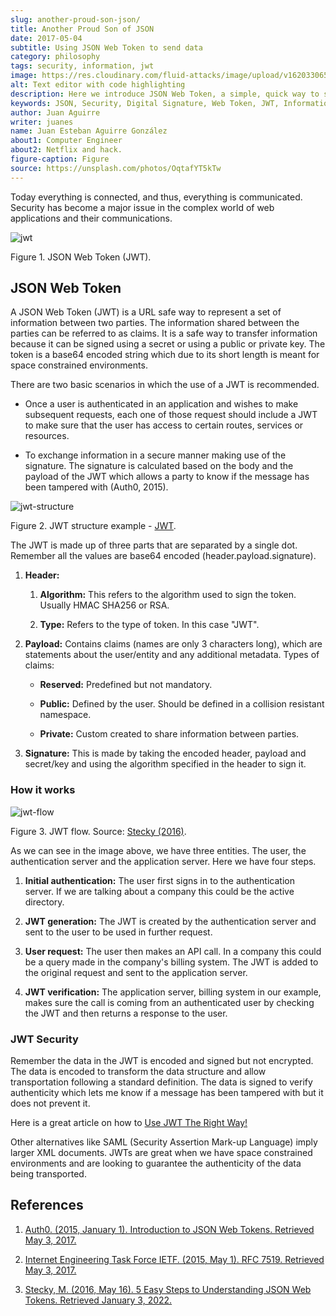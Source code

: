 ```yaml
---
slug: another-proud-son-json/
title: Another Proud Son of JSON
date: 2017-05-04
subtitle: Using JSON Web Token to send data
category: philosophy
tags: security, information, jwt
image: https://res.cloudinary.com/fluid-attacks/image/upload/v1620330659/blog/another-proud-son-json/cover_udy9xc.webp
alt: Text editor with code highlighting
description: Here we introduce JSON Web Token, a simple, quick way to send secure, digitally signed data from one part to another via URL using a base64 algorithm to encode.
keywords: JSON, Security, Digital Signature, Web Token, JWT, Information, Pentesting, Ethical Hacking
author: Juan Aguirre
writer: juanes
name: Juan Esteban Aguirre González
about1: Computer Engineer
about2: Netflix and hack.
figure-caption: Figure
source: https://unsplash.com/photos/OqtafYT5kTw
---
```


Today everything is connected,
and thus,
everything is communicated.
Security has become a major issue
in the complex world of web applications and their communications.

<div class="imgblock">

![jwt](https://res.cloudinary.com/fluid-attacks/image/upload/v1620330656/blog/another-proud-son-json/image3_qksfgj.webp)

<div class="title">

Figure 1. JSON Web Token (JWT).

</div>

</div>

## JSON Web Token

A JSON Web Token (JWT) is a URL safe way to represent a set of information
between two parties.
The information shared between the parties can be referred to as claims.
It is a safe way to transfer information
because it can be signed using a secret or using a public or private key.
The token is a base64 encoded string
which due to its short length is meant for space constrained environments.

There are two basic scenarios in which the use of a JWT is recommended.

- Once a user is authenticated in an application
  and wishes to make subsequent requests,
  each one of those request should include a JWT
  to make sure that the user has access to certain routes,
  services or resources.

- To exchange information in a secure manner
  making use of the signature.
  The signature is calculated based on the body and the payload of the JWT
  which allows a party to know if the message has been tampered with
  (Auth0, 2015).

<div class="imgblock">

![jwt-structure](https://res.cloudinary.com/fluid-attacks/image/upload/v1620330658/blog/another-proud-son-json/image1_sjqdcz.webp)

<div class="title">

Figure 2. JWT structure example - [JWT](https://jwt.io/).

</div>

</div>

The JWT is made up of three parts that are separated by a single dot.
Remember all the values are base64 encoded (header.payload.signature).

1. **Header:**

    1. **Algorithm:** This refers to the algorithm used to sign the token.
        Usually HMAC SHA256 or RSA.

    2. **Type:** Refers to the type of token. In this case "JWT".

2. **Payload:** Contains claims (names are only 3 characters long),
    which are statements about the user/entity
    and any additional metadata.
    Types of claims:

    - **Reserved:** Predefined but not mandatory.

    - **Public:** Defined by the user.
      Should be defined in a collision resistant namespace.

    - **Private:** Custom created to share information between parties.

3. **Signature:** This is made by taking the encoded header,
    payload and secret/key
    and using the algorithm specified in the header to sign it.

### How it works

<div class="imgblock">

![jwt-flow](https://res.cloudinary.com/fluid-attacks/image/upload/v1620330659/blog/another-proud-son-json/image2_hvbe9y.webp)

<div class="title">

Figure 3. JWT flow. Source: [Stecky (2016)](https://www.slideshare.net/amitgupta4078/5-easy-steps-to-understanding-json-web-tokens-jwt).

</div>

</div>

As we can see in the image above,
we have three entities.
The user,
the authentication server
and the application server.
Here we have four steps.

1. **Initial authentication:**
    The user first signs in to the authentication server.
    If we are talking about a company this could be the active directory.

2. **JWT generation:**
    The JWT is created by the authentication server
    and sent to the user to be used in further request.

3. **User request:**
    The user then makes an API call.
    In a company this could be a query made in the company's billing system.
    The JWT is added to the original request
    and sent to the application server.

4. **JWT verification:**
    The application server,
    billing system in our example,
    makes sure the call is coming from an authenticated user
    by checking the JWT
    and then returns a response to the user.

### JWT Security

Remember the data in the JWT is encoded and signed but not encrypted.
The data is encoded to transform the data structure
and allow transportation following a standard definition.
The data is signed to verify authenticity
which lets me know if a message has been tampered with
but it does not prevent it.

Here is a great article on how to [Use JWT The Right
Way\!](https://stormpath.com/blog/jwt-the-right-way)

Other alternatives
like SAML (Security Assertion Mark-up Language)
imply larger XML documents.
JWTs are great when we have space constrained environments
and are looking to guarantee the authenticity of the data being transported.

## References

1. [Auth0. (2015, January 1). Introduction to JSON Web Tokens.
    Retrieved May 3, 2017.](https://jwt.io/introduction/)

2. [Internet Engineering Task Force IETF. (2015, May 1). RFC 7519.
    Retrieved May 3, 2017.](https://tools.ietf.org/html/rfc7519)

3. [Stecky, M. (2016, May 16). 5 Easy Steps to Understanding JSON Web Tokens.
    Retrieved January 3, 2022.](https://www.slideshare.net/amitgupta4078/5-easy-steps-to-understanding-json-web-tokens-jwt)
